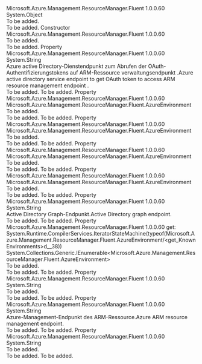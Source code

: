 <Type Name="AzureEnvironment" FullName="Microsoft.Azure.Management.ResourceManager.Fluent.AzureEnvironment">
  <TypeSignature Language="C#" Value="public class AzureEnvironment" />
  <TypeSignature Language="ILAsm" Value=".class public auto ansi AzureEnvironment extends System.Object" />
  <TypeSignature Language="DocId" Value="T:Microsoft.Azure.Management.ResourceManager.Fluent.AzureEnvironment" />
  <TypeSignature Language="VB.NET" Value="Public Class AzureEnvironment" />
  <TypeSignature Language="F#" Value="type AzureEnvironment = class" />
  <AssemblyInfo>
    <AssemblyName>Microsoft.Azure.Management.ResourceManager.Fluent</AssemblyName>
    <AssemblyVersion>1.0.0.60</AssemblyVersion>
  </AssemblyInfo>
  <Base>
    <BaseTypeName>System.Object</BaseTypeName>
  </Base>
  <Interfaces />
  <Docs>
    <summary>To be added.</summary>
    <remarks>To be added.</remarks>
  </Docs>
  <Members>
    <Member MemberName=".ctor">
      <MemberSignature Language="C#" Value="public AzureEnvironment ();" />
      <MemberSignature Language="ILAsm" Value=".method public hidebysig specialname rtspecialname instance void .ctor() cil managed" />
      <MemberSignature Language="DocId" Value="M:Microsoft.Azure.Management.ResourceManager.Fluent.AzureEnvironment.#ctor" />
      <MemberSignature Language="VB.NET" Value="Public Sub New ()" />
      <MemberType>Constructor</MemberType>
      <AssemblyInfo>
        <AssemblyName>Microsoft.Azure.Management.ResourceManager.Fluent</AssemblyName>
        <AssemblyVersion>1.0.0.60</AssemblyVersion>
      </AssemblyInfo>
      <Parameters />
      <Docs>
        <summary>To be added.</summary>
        <remarks>To be added.</remarks>
      </Docs>
    </Member>
    <Member MemberName="AuthenticationEndpoint">
      <MemberSignature Language="C#" Value="public string AuthenticationEndpoint { get; set; }" />
      <MemberSignature Language="ILAsm" Value=".property instance string AuthenticationEndpoint" />
      <MemberSignature Language="DocId" Value="P:Microsoft.Azure.Management.ResourceManager.Fluent.AzureEnvironment.AuthenticationEndpoint" />
      <MemberSignature Language="VB.NET" Value="Public Property AuthenticationEndpoint As String" />
      <MemberSignature Language="F#" Value="member this.AuthenticationEndpoint : string with get, set" Usage="Microsoft.Azure.Management.ResourceManager.Fluent.AzureEnvironment.AuthenticationEndpoint" />
      <MemberType>Property</MemberType>
      <AssemblyInfo>
        <AssemblyName>Microsoft.Azure.Management.ResourceManager.Fluent</AssemblyName>
        <AssemblyVersion>1.0.0.60</AssemblyVersion>
      </AssemblyInfo>
      <ReturnValue>
        <ReturnType>System.String</ReturnType>
      </ReturnValue>
      <Docs>
        <summary>
            <span data-ttu-id="9d959-101">Azure active Directory-Dienstendpunkt zum Abrufen der OAuth-Authentifizierungstokens auf ARM-Ressource verwaltungsendpunkt <service cref="P:Microsoft.Azure.Management.ResourceManager.Fluent.AzureEnvironment.ResourceManagerEndpoint" />.</span><span class="sxs-lookup"><span data-stu-id="9d959-101">Azure active directory service endpoint to get OAuth token to access ARM resource management endpoint <service cref="P:Microsoft.Azure.Management.ResourceManager.Fluent.AzureEnvironment.ResourceManagerEndpoint" />.</span></span>
            </summary>
        <value>To be added.</value>
        <remarks>To be added.</remarks>
      </Docs>
    </Member>
    <Member MemberName="AzureChinaCloud">
      <MemberSignature Language="C#" Value="public static Microsoft.Azure.Management.ResourceManager.Fluent.AzureEnvironment AzureChinaCloud { get; }" />
      <MemberSignature Language="ILAsm" Value=".property class Microsoft.Azure.Management.ResourceManager.Fluent.AzureEnvironment AzureChinaCloud" />
      <MemberSignature Language="DocId" Value="P:Microsoft.Azure.Management.ResourceManager.Fluent.AzureEnvironment.AzureChinaCloud" />
      <MemberSignature Language="VB.NET" Value="Public Shared ReadOnly Property AzureChinaCloud As AzureEnvironment" />
      <MemberSignature Language="F#" Value="member this.AzureChinaCloud : Microsoft.Azure.Management.ResourceManager.Fluent.AzureEnvironment" Usage="Microsoft.Azure.Management.ResourceManager.Fluent.AzureEnvironment.AzureChinaCloud" />
      <MemberType>Property</MemberType>
      <AssemblyInfo>
        <AssemblyName>Microsoft.Azure.Management.ResourceManager.Fluent</AssemblyName>
        <AssemblyVersion>1.0.0.60</AssemblyVersion>
      </AssemblyInfo>
      <ReturnValue>
        <ReturnType>Microsoft.Azure.Management.ResourceManager.Fluent.AzureEnvironment</ReturnType>
      </ReturnValue>
      <Docs>
        <summary>To be added.</summary>
        <value>To be added.</value>
        <remarks>To be added.</remarks>
      </Docs>
    </Member>
    <Member MemberName="AzureGermanCloud">
      <MemberSignature Language="C#" Value="public static Microsoft.Azure.Management.ResourceManager.Fluent.AzureEnvironment AzureGermanCloud { get; }" />
      <MemberSignature Language="ILAsm" Value=".property class Microsoft.Azure.Management.ResourceManager.Fluent.AzureEnvironment AzureGermanCloud" />
      <MemberSignature Language="DocId" Value="P:Microsoft.Azure.Management.ResourceManager.Fluent.AzureEnvironment.AzureGermanCloud" />
      <MemberSignature Language="VB.NET" Value="Public Shared ReadOnly Property AzureGermanCloud As AzureEnvironment" />
      <MemberSignature Language="F#" Value="member this.AzureGermanCloud : Microsoft.Azure.Management.ResourceManager.Fluent.AzureEnvironment" Usage="Microsoft.Azure.Management.ResourceManager.Fluent.AzureEnvironment.AzureGermanCloud" />
      <MemberType>Property</MemberType>
      <AssemblyInfo>
        <AssemblyName>Microsoft.Azure.Management.ResourceManager.Fluent</AssemblyName>
        <AssemblyVersion>1.0.0.60</AssemblyVersion>
      </AssemblyInfo>
      <ReturnValue>
        <ReturnType>Microsoft.Azure.Management.ResourceManager.Fluent.AzureEnvironment</ReturnType>
      </ReturnValue>
      <Docs>
        <summary>To be added.</summary>
        <value>To be added.</value>
        <remarks>To be added.</remarks>
      </Docs>
    </Member>
    <Member MemberName="AzureGlobalCloud">
      <MemberSignature Language="C#" Value="public static Microsoft.Azure.Management.ResourceManager.Fluent.AzureEnvironment AzureGlobalCloud { get; }" />
      <MemberSignature Language="ILAsm" Value=".property class Microsoft.Azure.Management.ResourceManager.Fluent.AzureEnvironment AzureGlobalCloud" />
      <MemberSignature Language="DocId" Value="P:Microsoft.Azure.Management.ResourceManager.Fluent.AzureEnvironment.AzureGlobalCloud" />
      <MemberSignature Language="VB.NET" Value="Public Shared ReadOnly Property AzureGlobalCloud As AzureEnvironment" />
      <MemberSignature Language="F#" Value="member this.AzureGlobalCloud : Microsoft.Azure.Management.ResourceManager.Fluent.AzureEnvironment" Usage="Microsoft.Azure.Management.ResourceManager.Fluent.AzureEnvironment.AzureGlobalCloud" />
      <MemberType>Property</MemberType>
      <AssemblyInfo>
        <AssemblyName>Microsoft.Azure.Management.ResourceManager.Fluent</AssemblyName>
        <AssemblyVersion>1.0.0.60</AssemblyVersion>
      </AssemblyInfo>
      <ReturnValue>
        <ReturnType>Microsoft.Azure.Management.ResourceManager.Fluent.AzureEnvironment</ReturnType>
      </ReturnValue>
      <Docs>
        <summary>To be added.</summary>
        <value>To be added.</value>
        <remarks>To be added.</remarks>
      </Docs>
    </Member>
    <Member MemberName="AzureUSGovernment">
      <MemberSignature Language="C#" Value="public static Microsoft.Azure.Management.ResourceManager.Fluent.AzureEnvironment AzureUSGovernment { get; }" />
      <MemberSignature Language="ILAsm" Value=".property class Microsoft.Azure.Management.ResourceManager.Fluent.AzureEnvironment AzureUSGovernment" />
      <MemberSignature Language="DocId" Value="P:Microsoft.Azure.Management.ResourceManager.Fluent.AzureEnvironment.AzureUSGovernment" />
      <MemberSignature Language="VB.NET" Value="Public Shared ReadOnly Property AzureUSGovernment As AzureEnvironment" />
      <MemberSignature Language="F#" Value="member this.AzureUSGovernment : Microsoft.Azure.Management.ResourceManager.Fluent.AzureEnvironment" Usage="Microsoft.Azure.Management.ResourceManager.Fluent.AzureEnvironment.AzureUSGovernment" />
      <MemberType>Property</MemberType>
      <AssemblyInfo>
        <AssemblyName>Microsoft.Azure.Management.ResourceManager.Fluent</AssemblyName>
        <AssemblyVersion>1.0.0.60</AssemblyVersion>
      </AssemblyInfo>
      <ReturnValue>
        <ReturnType>Microsoft.Azure.Management.ResourceManager.Fluent.AzureEnvironment</ReturnType>
      </ReturnValue>
      <Docs>
        <summary>To be added.</summary>
        <value>To be added.</value>
        <remarks>To be added.</remarks>
      </Docs>
    </Member>
    <Member MemberName="GraphEndpoint">
      <MemberSignature Language="C#" Value="public string GraphEndpoint { get; set; }" />
      <MemberSignature Language="ILAsm" Value=".property instance string GraphEndpoint" />
      <MemberSignature Language="DocId" Value="P:Microsoft.Azure.Management.ResourceManager.Fluent.AzureEnvironment.GraphEndpoint" />
      <MemberSignature Language="VB.NET" Value="Public Property GraphEndpoint As String" />
      <MemberSignature Language="F#" Value="member this.GraphEndpoint : string with get, set" Usage="Microsoft.Azure.Management.ResourceManager.Fluent.AzureEnvironment.GraphEndpoint" />
      <MemberType>Property</MemberType>
      <AssemblyInfo>
        <AssemblyName>Microsoft.Azure.Management.ResourceManager.Fluent</AssemblyName>
        <AssemblyVersion>1.0.0.60</AssemblyVersion>
      </AssemblyInfo>
      <ReturnValue>
        <ReturnType>System.String</ReturnType>
      </ReturnValue>
      <Docs>
        <summary>
            <span data-ttu-id="9d959-102">Active Directory Graph-Endpunkt.</span><span class="sxs-lookup"><span data-stu-id="9d959-102">Active Directory graph endpoint.</span></span>
            </summary>
        <value>To be added.</value>
        <remarks>To be added.</remarks>
      </Docs>
    </Member>
    <Member MemberName="KnownEnvironments">
      <MemberSignature Language="C#" Value="public static System.Collections.Generic.IEnumerable&lt;Microsoft.Azure.Management.ResourceManager.Fluent.AzureEnvironment&gt; KnownEnvironments { get; }" />
      <MemberSignature Language="ILAsm" Value=".property class System.Collections.Generic.IEnumerable`1&lt;class Microsoft.Azure.Management.ResourceManager.Fluent.AzureEnvironment&gt; KnownEnvironments" />
      <MemberSignature Language="DocId" Value="P:Microsoft.Azure.Management.ResourceManager.Fluent.AzureEnvironment.KnownEnvironments" />
      <MemberSignature Language="VB.NET" Value="Public Shared ReadOnly Property KnownEnvironments As IEnumerable(Of AzureEnvironment)" />
      <MemberSignature Language="F#" Value="member this.KnownEnvironments : seq&lt;Microsoft.Azure.Management.ResourceManager.Fluent.AzureEnvironment&gt;" Usage="Microsoft.Azure.Management.ResourceManager.Fluent.AzureEnvironment.KnownEnvironments" />
      <MemberType>Property</MemberType>
      <AssemblyInfo>
        <AssemblyName>Microsoft.Azure.Management.ResourceManager.Fluent</AssemblyName>
        <AssemblyVersion>1.0.0.60</AssemblyVersion>
      </AssemblyInfo>
      <Attributes>
        <Attribute>
          <AttributeName>get: System.Runtime.CompilerServices.IteratorStateMachine(typeof(Microsoft.Azure.Management.ResourceManager.Fluent.AzureEnvironment/&lt;get_KnownEnvironments&gt;d__38))</AttributeName>
        </Attribute>
      </Attributes>
      <ReturnValue>
        <ReturnType>System.Collections.Generic.IEnumerable&lt;Microsoft.Azure.Management.ResourceManager.Fluent.AzureEnvironment&gt;</ReturnType>
      </ReturnValue>
      <Docs>
        <summary>To be added.</summary>
        <value>To be added.</value>
        <remarks>To be added.</remarks>
      </Docs>
    </Member>
    <Member MemberName="ManagementEndpoint">
      <MemberSignature Language="C#" Value="public string ManagementEndpoint { get; set; }" />
      <MemberSignature Language="ILAsm" Value=".property instance string ManagementEndpoint" />
      <MemberSignature Language="DocId" Value="P:Microsoft.Azure.Management.ResourceManager.Fluent.AzureEnvironment.ManagementEndpoint" />
      <MemberSignature Language="VB.NET" Value="Public Property ManagementEndpoint As String" />
      <MemberSignature Language="F#" Value="member this.ManagementEndpoint : string with get, set" Usage="Microsoft.Azure.Management.ResourceManager.Fluent.AzureEnvironment.ManagementEndpoint" />
      <MemberType>Property</MemberType>
      <AssemblyInfo>
        <AssemblyName>Microsoft.Azure.Management.ResourceManager.Fluent</AssemblyName>
        <AssemblyVersion>1.0.0.60</AssemblyVersion>
      </AssemblyInfo>
      <ReturnValue>
        <ReturnType>System.String</ReturnType>
      </ReturnValue>
      <Docs>
        <summary>To be added.</summary>
        <value>To be added.</value>
        <remarks>To be added.</remarks>
      </Docs>
    </Member>
    <Member MemberName="ResourceManagerEndpoint">
      <MemberSignature Language="C#" Value="public string ResourceManagerEndpoint { get; set; }" />
      <MemberSignature Language="ILAsm" Value=".property instance string ResourceManagerEndpoint" />
      <MemberSignature Language="DocId" Value="P:Microsoft.Azure.Management.ResourceManager.Fluent.AzureEnvironment.ResourceManagerEndpoint" />
      <MemberSignature Language="VB.NET" Value="Public Property ResourceManagerEndpoint As String" />
      <MemberSignature Language="F#" Value="member this.ResourceManagerEndpoint : string with get, set" Usage="Microsoft.Azure.Management.ResourceManager.Fluent.AzureEnvironment.ResourceManagerEndpoint" />
      <MemberType>Property</MemberType>
      <AssemblyInfo>
        <AssemblyName>Microsoft.Azure.Management.ResourceManager.Fluent</AssemblyName>
        <AssemblyVersion>1.0.0.60</AssemblyVersion>
      </AssemblyInfo>
      <ReturnValue>
        <ReturnType>System.String</ReturnType>
      </ReturnValue>
      <Docs>
        <summary>
            <span data-ttu-id="9d959-103">Azure-Management-Endpunkt des ARM-Ressource.</span><span class="sxs-lookup"><span data-stu-id="9d959-103">Azure ARM resource management endpoint.</span></span>
            </summary>
        <value>To be added.</value>
        <remarks>To be added.</remarks>
      </Docs>
    </Member>
    <Member MemberName="StorageEndpointSuffix">
      <MemberSignature Language="C#" Value="public string StorageEndpointSuffix { get; set; }" />
      <MemberSignature Language="ILAsm" Value=".property instance string StorageEndpointSuffix" />
      <MemberSignature Language="DocId" Value="P:Microsoft.Azure.Management.ResourceManager.Fluent.AzureEnvironment.StorageEndpointSuffix" />
      <MemberSignature Language="VB.NET" Value="Public Property StorageEndpointSuffix As String" />
      <MemberSignature Language="F#" Value="member this.StorageEndpointSuffix : string with get, set" Usage="Microsoft.Azure.Management.ResourceManager.Fluent.AzureEnvironment.StorageEndpointSuffix" />
      <MemberType>Property</MemberType>
      <AssemblyInfo>
        <AssemblyName>Microsoft.Azure.Management.ResourceManager.Fluent</AssemblyName>
        <AssemblyVersion>1.0.0.60</AssemblyVersion>
      </AssemblyInfo>
      <ReturnValue>
        <ReturnType>System.String</ReturnType>
      </ReturnValue>
      <Docs>
        <summary>To be added.</summary>
        <value>To be added.</value>
        <remarks>To be added.</remarks>
      </Docs>
    </Member>
  </Members>
</Type>